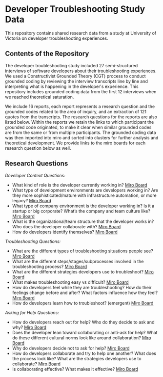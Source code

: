 # Developer Troubleshooting Study Data
This repository contains shared research data from a study at University of Victoria on developer troubleshooting experiences.

## Contents of the Repository

The developer troubleshooting study included 27 semi-structured interviews of software developers about their troubleshooting experiences.  We used a Constructivist Grounded Theory (CGT) process to conduct grounded coding by reviewing the interview transcripts line by line and interpreting what is happening in the developer's experience.  This repository includes grounded coding data from the first 12 interviews when we reached theoretical saturation.  

We include 16 reports, each report represents a research question and the grounded codes related to the area of inquiry, and an extraction of 121 quotes from the transcripts.  The research questions for the reports are also listed below. Within the reports we retain the links to which participant the grounded code originated, to make it clear when similar grounded codes are from the same or from multiple participants.  The grounded coding data was then imported into miro and sorted into clusters for further analysis and theoretical development.  We provide links to the miro boards for each research question below as well.

## Research Questions

*Developer Context Questions:*

* What kind of role is the developer currently working in? [Miro Board](https://miro.com/app/board/uXjVNoWzlTM=/?share_link_id=455918737794)
* What type of development environments are developers working in? Are they more sophisticated/mature with infrastructure automation, or more legacy? [Miro Board](https://miro.com/app/board/uXjVNoXTIMQ=/?share_link_id=699243750674)
* What type of company environment is the developer working in? Is it a startup or big corporate? What’s the company and team culture like? [Miro Board](https://miro.com/app/board/uXjVNoaoPf0=/?share_link_id=753045751185)
* What is the organizational/team structure that the developer works in? Who does the developer collaborate with? [Miro Board](https://miro.com/app/board/uXjVNoapAFE=/?share_link_id=469675970165)
* How do developers identify themselves? [Miro Board](https://miro.com/app/board/uXjVNoXXF4s=/?share_link_id=102550045687)

*Troubleshooting Questions:*

* What are the different types of troubleshooting situations people see? [Miro Board](https://miro.com/app/board/uXjVNlo9SCY=/?share_link_id=637847830461)
* What are the different steps/stages/subprocesses involved in the troubleshooting process? [Miro Board](https://miro.com/app/board/uXjVNk7LhFA=/?share_link_id=131682997182)
* What are the different strategies developers use to troubleshoot? [Miro Board](https://miro.com/app/board/uXjVNlbpgaY=/?share_link_id=365041575989)
* What makes troubleshooting easy vs difficult? [Miro Board](https://miro.com/app/board/uXjVNmfK2fA=/?share_link_id=481439749934)
* How do developers feel while they are troubleshooting? How do their feelings change before and after? What factors influence how they feel? [Miro Board](https://miro.com/app/board/uXjVNmfpj-U=/?share_link_id=563386247754)
* How do developers learn how to troubleshoot? (emergent) [Miro Board](https://miro.com/app/board/uXjVNk4mmno=/?share_link_id=398850272063)

*Asking for Help Questions:*

* How do developers reach out for help? Who do they decide to ask and why? [Miro Board](https://miro.com/app/board/uXjVNk47nic=/?share_link_id=794146229575)
* Does the developer lean toward collaborating or anti-ask for help? What do these different cultural norms look like around collaboration? [Miro Board](https://miro.com/app/board/uXjVNk_nbxw=/?share_link_id=30812531779)
* Why do developers decide not to ask for help? [Miro Board](https://miro.com/app/board/uXjVNk4449c=/?share_link_id=613592920394)
* How do developers collaborate and try to help one another? What does the process look like? What are the strategies developers use to collaborate? [Miro Board](https://miro.com/app/board/uXjVNk9a2m0=/?share_link_id=123867481244)
* Is collaborating effective? What makes it effective? [Miro Board](https://miro.com/app/board/uXjVNk95g-s=/?share_link_id=704007661757)




